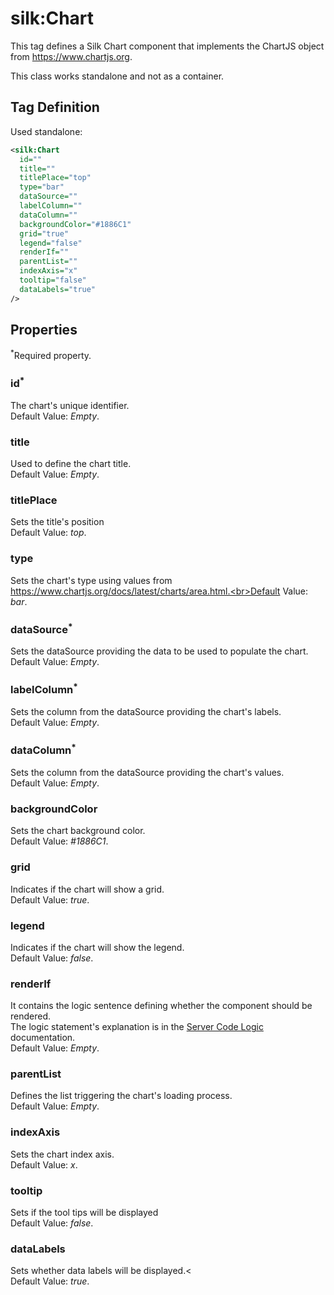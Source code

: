 # silk:Chart
This tag defines a Silk Chart component that implements the ChartJS object from https://www.chartjs.org.

This class works standalone and not as a container.

## Tag Definition
Used standalone:
```xml
<silk:Chart
  id=""
  title=""
  titlePlace="top"
  type="bar"
  dataSource=""
  labelColumn=""
  dataColumn=""
  backgroundColor="#1886C1"
  grid="true"
  legend="false"
  renderIf=""
  parentList=""
  indexAxis="x"
  tooltip="false"
  dataLabels="true"
/>
```

## Properties 
<sup>*</sup>Required property.
### id<sup>*</sup>
The chart's unique identifier.<br>Default Value: *Empty*.
### title
Used to define the chart title.<br>Default Value: *Empty*.
### titlePlace
Sets the title's position<br>Default Value: *top*.
### type
Sets the chart's type using values from https://www.chartjs.org/docs/latest/charts/area.html.<br>Default Value: *bar*.
### dataSource<sup>*</sup>
Sets the dataSource providing the data to be used to populate the chart.<br>Default Value: *Empty*.
### labelColumn<sup>*</sup>
Sets the column from the dataSource providing the chart's labels.<br>Default Value: *Empty*.
### dataColumn<sup>*</sup>
Sets the column from the dataSource providing the chart's values.<br>Default Value: *Empty*.
### backgroundColor
Sets the chart background color.<br>Default Value: *#1886C1*.
### grid
Indicates if the chart will show a grid.<br>Default Value: *true*.
### legend
Indicates if the chart will show the legend.<br>Default Value: *false*.
### renderIf
It contains the logic sentence defining whether the component should be rendered.<br>The logic statement's explanation is in the <a href="how_to/server_code_logic.md">Server Code Logic</a> documentation.<br>Default Value: *Empty*.
### parentList
Defines the list triggering the chart's loading process.<br>Default Value: *Empty*.
### indexAxis
Sets the chart index axis.<br>Default Value: *x*.
### tooltip
Sets if the tool tips will be displayed<br>Default Value: *false*.
### dataLabels
Sets whether data labels will be displayed.<<br>Default Value: *true*.
